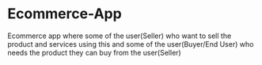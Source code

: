 # Ecommerce-App
Ecommerce app where some of the user(Seller) who want to sell the product and services using this and some of the user(Buyer/End User) who needs the product they can buy from the user(Seller)
